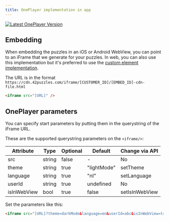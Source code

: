 ```yaml
---
title: OnePlayer implementation in app
---
```


[![Latest OnePlayer Version](https://img.shields.io/badge/OnePlayer-2.13.0-brightgreen)](https://oneplayer.42puzzles.com/)

## Embedding

When embedding the puzzles in an iOS or Android WebView, you can point to an iFrame that we generate for your puzzles.
In web, you can also use this implementation but it's preferred to use the [custom element implementation](/).

The URL is in the format `https://cdn.42puzzles.com/iframe/[CUSTOMER_ID]/[EMBED_ID]-cdn-file.html`

```html
<iframe src="[URL]" />
```

## OnePlayer parameters

You can specify start parameters by putting them in the querystring of the iFrame URL.

These are the supported querystring parameters on the `<iframe/>`:

| Attribute   | Type   | Optional | Default     | Change via API |
| ----------- | ------ | -------- | ----------- | -------------- |
| src         | string | false    | -           | No             |
| theme       | string | true     | "lightMode" | setTheme       |
| language    | string | true     | "nl"        | setLanguage    |
| userId      | string | true     | undefined   | No             |
| isInWebView | bool   | true     | false       | setIsInWebView |

Set the parameters like this:

```html
<iframe src="[URL]?theme=darkMode&language=en&userId=abc&isInWebView=true"></iframe>
```
